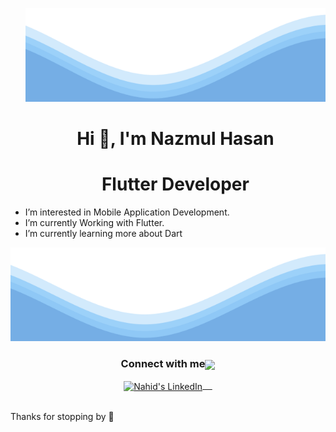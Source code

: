 <p align="center">
        <ul>
          <img src="https://raw.githubusercontent.com/fredgrott/FredGrott/gh-pages/waves.svg" width="100%" height="150">
          <h1 align="center">Hi 👋, I'm Nazmul Hasan </h1>
          <h1 align="center">Flutter Developer</h1>
          <li> I’m interested in Mobile Application Development.</li>
          <li> I’m currently Working with Flutter.</li>
          <li> I’m currently learning more about Dart</li>
        </ul>
      </p>	
      <img src="https://raw.githubusercontent.com/fredgrott/FredGrott/gh-pages/waves.svg" width="100%" height="150">
      <div align="center">
        <h3 align="center">Connect with me<img align="center" src="https://github.com/rajput2107/rajput2107/blob/master/Assets/Handshake.gif" height="33px" /></h3> 
      </div> 
    <p align="center">
       <a href="https://www.linkedin.com/in/nahid-nsu152" target=”_blank”>
        <img align="center" alt="Nahid's LinkedIn" width="30px" src="https://www.vectorlogo.zone/logos/linkedin/linkedin-icon.svg" /> &nbsp; &nbsp;
        </a>
        <br/>
        <br/>
        <p> Thanks for stopping by 🦄 </p> 
        <br/>
       </a> 
    </p>
<!--
**nahidnsu152/nahidnsu152** is a ✨ _special_ ✨ repository because its `README.md` (this file) appears on your GitHub profile.

Here are some ideas to get you started:

- 🔭 I’m currently working on ...
- 🌱 I’m currently learning ...
- 👯 I’m looking to collaborate on ...
- 🤔 I’m looking for help with ...
- 💬 Ask me about ...
- 📫 How to reach me: ...
- 😄 Pronouns: ...
- ⚡ Fun fact: ...
-->
